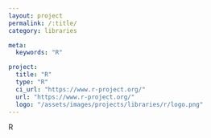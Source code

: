 ```yaml
---
layout: project
permalink: /:title/
category: libraries

meta:
  keywords: "R"

project:
  title: "R"
  type: "R"
  ci_url: "https://www.r-project.org/"
  url: "https://www.r-project.org/"
  logo: "/assets/images/projects/libraries/r/logo.png"
---
```


<p>R</p>
